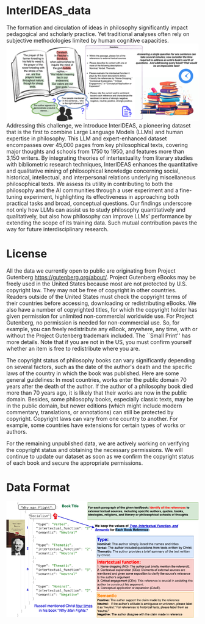 # InterIDEAS_data
The formation and circulation of ideas in philosophy significantly impact pedagogical and scholarly practice. Yet traditional analyses often rely on subjective methodologies limited by human cognitive capacities. 
![Graph a simple data](Demo.jpg)
Addressing this challenge, we introduce InterIDEAS, a pioneering dataset that is the first to combine Large Language Models (LLMs) and human expertise in philosophy.
This LLM and expert-enhanced dataset encompasses over 45,000 pages from key philosophical texts, covering major thoughts and schools from 1750 to 1950, and features more than 3,150 writers.
By integrating theories of intertextuality from literary studies with bibliometric research techniques, InterIDEAS enhances the quantitative and qualitative mining of philosophical knowledge concerning social, historical, intellectual, and interpersonal relations underlying miscellaneous philosophical texts.
We assess its utility in contributing to both the philosophy and the AI communities through a user experiment and a fine-tuning experiment, highlighting its effectiveness in approaching both practical tasks and broad, conceptual questions. Our findings underscore not only how LLMs can assist us to study philosophy quantitatively and qualitatively, but also how philosophy can improve LLMs' performance by extending the scope of its training data. Such mutual contribution paves the way for future interdisciplinary research.

# License
All the data we currently open to public are originating from Project Gutenberg https://gutenberg.org/about/. Project Gutenberg eBooks may be freely used in the United States because most are not protected by U.S. copyright law. They may not be free of copyright in other countries. Readers outside of the United States must check the copyright terms of their countries before accessing, downloading or redistributing eBooks. We also have a number of copyrighted titles, for which the copyright holder has given permission for unlimited non-commercial worldwide use. For Project Gutenberg, no permission is needed for non-commercial use. So, for example, you can freely redistribute any eBook, anywhere, any time, with or without the Project Gutenberg trademark included. The ``Small Print'' has more details. Note that if you are not in the US, you must confirm yourself whether an item is free to redistribute where you are.

The copyright status of philosophy books can vary significantly depending on several factors, such as the date of the author's death and the specific laws of the country in which the book was published. Here are some general guidelines: In most countries, works enter the public domain 70 years after the death of the author. If the author of a philosophy book died more than 70 years ago, it is likely that their works are now in the public domain. Besides, some philosophy books, especially classic texts, may be in the public domain, but newer editions (which might include modern commentary, translations, or annotations) can still be protected by copyright.
Copyright laws can vary from one country to another. For example, some countries have extensions for certain types of works or authors.

For the remaining unpublished data, we are actively working on verifying the copyright status and obtaining the necessary permissions. We will continue to update our dataset as soon as we confirm the copyright status of each book and secure the appropriate permissions.

# Data Format

![Graph a simple data](LLM_DATA.png)
